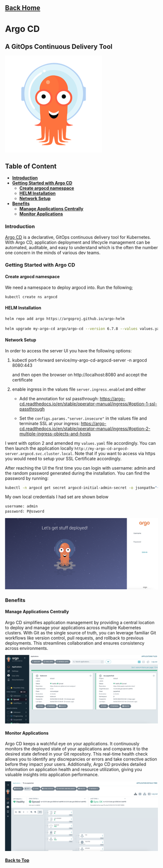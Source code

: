 ## [Back Home](../README.md)

# Argo CD 
## A GitOps Continuous Delivery Tool

![Image of Argo CD Logo](../src/img/argocd/logo.png)

## Table of Content
* **[Introduction](#introduction)**
* **[Getting Started with Argo CD](#getting-started-with-argo-cd)**
    * **[Create argocd namespace](#create-argocd-namespace)**
    * **[HELM Installation](#helm-installation)**
    * **[Network Setup](#network-setup)**
* **[Benefits](#benefits)**
    * **[Manage Applications Centrally](#benefits)**
    * **[Monitor Applications](#benefits)**

### Introduction
[Argo CD](https://argoproj.github.io/cd/) is a declarative, GitOps continuous delivery tool for Kubernetes. With Argo CD, application deployment and lifecycle management can be automated, auditable, and easy to understand which is the often the number one concern in the minds of various dev teams.

### Getting Started with Argo CD
#### Create argocd namespace
We need a namespace to deploy argocd into. Run the following;
```bash
kubectl create ns argocd
```

#### HELM Installation

```bash
helm repo add argo https://argoproj.github.io/argo-helm

helm upgrade my-argo-cd argo/argo-cd --version 6.7.8 --values values.yaml --namespace argocd
```

#### Network Setup
In order to access the server UI you have the following options:

1. kubectl port-forward service/my-argo-cd-argocd-server -n argocd 8080:443

    and then open the browser on http://localhost:8080 and accept the certificate

2. enable ingress in the values file `server.ingress.enabled` and either
   
    - Add the annotation for ssl passthrough: https://argo-cd.readthedocs.io/en/stable/operator-manual/ingress/#option-1-ssl-passthrough
    
    - Set the `configs.params."server.insecure"` in the values file and terminate SSL at your ingress: https://argo-cd.readthedocs.io/en/stable/operator-manual/ingress/#option-2-multiple-ingress-objects-and-hosts

I went with option 2 and amended my `values.yaml` file accordingly. You can then launch the application locally `http://my-argo-cd-argocd-server.argocd.svc.cluster.local`. Note that if you want to access via https you would need to setup your SSL Certificate accordingly.

After reaching the UI the first time you can login with username: admin and the random password generated during the installation. You can find the password by running:
```bash
kubectl -n argocd get secret argocd-initial-admin-secret -o jsonpath="{.data.password}" | base64 -d
```
My own local credentials I had set are shown below
```bash
username: admin
password: P@ssword
```

![Image of Argo CD Login](../src/img/argocd/login.png)

### Benefits

#### Manage Applications Centrally
Argo CD simplifies application management by providing a central location to deploy and manage your applications across multiple Kubernetes clusters.  With Git as the single source of truth, you can leverage familiar Git workflows like version control, pull requests, and rollback to previous deployments. This streamlines collaboration and ensures consistency across environments.

![Image of Argo CD Dashboard](../src/img/argocd/application-dashboard.png)

#### Monitor Applications
Argo CD keeps a watchful eye on your applications. It continuously monitors the deployed state of your applications and compares it to the desired state defined in your Git repository. This real-time health check allows you to identify any discrepancies or errors and take corrective action before they impact your users. Additionally, Argo CD provides detailed information on application health and resource utilization, giving you valuable insights into application performance.

![Image of Argo CD Dashboard](../src/img/argocd/monitor-status.png)


#### [Back to Top](#back-home)